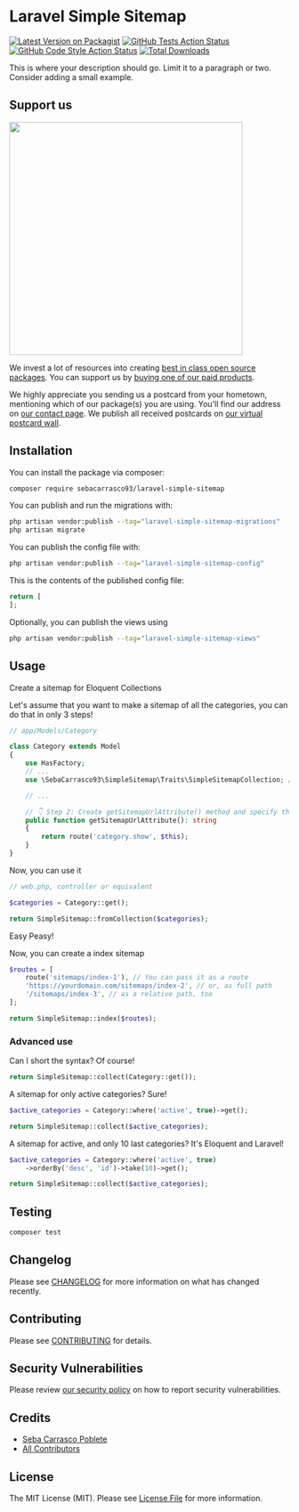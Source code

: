 # Laravel Simple Sitemap

[![Latest Version on Packagist](https://img.shields.io/packagist/v/sebacarrasco93/laravel-simple-sitemap.svg?style=flat-square)](https://packagist.org/packages/sebacarrasco93/laravel-simple-sitemap)
[![GitHub Tests Action Status](https://img.shields.io/github/actions/workflow/status/sebacarrasco93/laravel-simple-sitemap/run-tests.yml?branch=main&label=tests&style=flat-square)](https://github.com/sebacarrasco93/laravel-simple-sitemap/actions?query=workflow%3Arun-tests+branch%3Amain)
[![GitHub Code Style Action Status](https://img.shields.io/github/actions/workflow/status/sebacarrasco93/laravel-simple-sitemap/fix-php-code-style-issues.yml?branch=main&label=code%20style&style=flat-square)](https://github.com/sebacarrasco93/laravel-simple-sitemap/actions?query=workflow%3A"Fix+PHP+code+style+issues"+branch%3Amain)
[![Total Downloads](https://img.shields.io/packagist/dt/sebacarrasco93/laravel-simple-sitemap.svg?style=flat-square)](https://packagist.org/packages/sebacarrasco93/laravel-simple-sitemap)

This is where your description should go. Limit it to a paragraph or two. Consider adding a small example.

## Support us

[<img src="https://github-ads.s3.eu-central-1.amazonaws.com/laravel-simple-sitemap.jpg?t=1" width="419px" />](https://spatie.be/github-ad-click/laravel-simple-sitemap)

We invest a lot of resources into creating [best in class open source packages](https://spatie.be/open-source). You can support us by [buying one of our paid products](https://spatie.be/open-source/support-us).

We highly appreciate you sending us a postcard from your hometown, mentioning which of our package(s) you are using. You'll find our address on [our contact page](https://spatie.be/about-us). We publish all received postcards on [our virtual postcard wall](https://spatie.be/open-source/postcards).

## Installation

You can install the package via composer:

```bash
composer require sebacarrasco93/laravel-simple-sitemap
```

You can publish and run the migrations with:

```bash
php artisan vendor:publish --tag="laravel-simple-sitemap-migrations"
php artisan migrate
```

You can publish the config file with:

```bash
php artisan vendor:publish --tag="laravel-simple-sitemap-config"
```

This is the contents of the published config file:

```php
return [
];
```

Optionally, you can publish the views using

```bash
php artisan vendor:publish --tag="laravel-simple-sitemap-views"
```

## Usage

Create a sitemap for Eloquent Collections

Let's assume that you want to make a sitemap of all the categories, you can do that in only 3 steps!

```php
// app/Models/Category

class Category extends Model
{
    use HasFactory;
    // ...
    use \SebaCarrasco93\SimpleSitemap\Traits\SimpleSitemapCollection; // 👈 Step 1: Import Trait

    // ...

    // 👇 Step 2: Create getSitemapUrlAttribute() method and specify the full url
    public function getSitemapUrlAttribute(): string 
    {
        return route('category.show', $this);
    }
}

```

Now, you can use it

```php
// web.php, controller or equivalent

$categories = Category::get();

return SimpleSitemap::fromCollection($categories);
```

Easy Peasy!

Now, you can create a index sitemap

```php
$routes = [
    route('sitemaps/index-1'), // You can pass it as a route
    'https://yourdomain.com/sitemaps/index-2', // or, as full path
    '/sitemaps/index-3', // as a relative path, too
];

return SimpleSitemap::index($routes);
```

### Advanced use

Can I short the syntax? Of course!

```php
return SimpleSitemap::collect(Category::get());
```

A sitemap for only active categories? Sure!

```php
$active_categories = Category::where('active', true)->get();

return SimpleSitemap::collect($active_categories);
```

A sitemap for active, and only 10 last categories? It's Eloquent and Laravel!

```php
$active_categories = Category::where('active', true)
    ->orderBy('desc', 'id')->take(10)->get();

return SimpleSitemap::collect($active_categories);
```

## Testing

```bash
composer test
```

## Changelog

Please see [CHANGELOG](CHANGELOG.md) for more information on what has changed recently.

## Contributing

Please see [CONTRIBUTING](CONTRIBUTING.md) for details.

## Security Vulnerabilities

Please review [our security policy](../../security/policy) on how to report security vulnerabilities.

## Credits

- [Seba Carrasco Poblete](https://github.com/sebacarrasco93)
- [All Contributors](../../contributors)

## License

The MIT License (MIT). Please see [License File](LICENSE.md) for more information.
